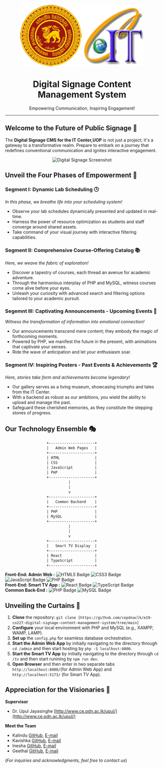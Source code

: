 <div align="center">
    <img src="tv\src\assets\UOPLogo.svg" alt="Logo 1" width="200">
    <img src="tv\src\assets\ITCenterLogo.svg" alt="Logo 2" width="200">
    <h1>Digital Signage Content Management System</h1>
    <p>Empowering Communication, Inspiring Engagement!</p>
</div>


---

## Welcome to the Future of Public Signage 🌟

The **Digital Signage CMS for the IT Center,UOP** is not just a project; it's a gateway to a transformative realm. Prepare to embark on a journey that redefines conventional communication and ignites interactive engagement.

<p align="center">
    <img src="/docs/images/sim.png" alt="Digital Signage Screenshot" width="800">
</p>

## Unveil the Four Phases of Empowerment 🚀

### Segment I: Dynamic Lab Scheduling 🕒

*In this phase, we breathe life into your scheduling system!*

- Observe your lab schedules dynamically presented and updated in real-time.
- Harness the power of resource optimization as students and staff converge around shared assets.
- Take command of your visual journey with interactive filtering capabilities.

### Segment II: Comprehensive Course-Offering Catalog 📚

*Here, we weave the fabric of exploration!*

- Discover a tapestry of courses, each thread an avenue for academic adventure.
- Through the harmonious interplay of PHP and MySQL, witness courses come alive before your eyes.
- Unleash your curiosity with advanced search and filtering options tailored to your academic pursuit.

### Segemnt III: Captivating Announcements - Upcoming Events 🎉

*Witness the transformation of information into emotional connection!*

- Our announcements transcend mere content; they embody the magic of forthcoming moments.
- Powered by PHP, we manifest the future in the present, with animations that captivate your senses.
- Ride the wave of anticipation and let your enthusiasm soar.

### Segment IV: Inspiring Posters - Past Events & Achievements 🏆

*Here, stories take form and achievements become legendary!*

- Our gallery serves as a living museum, showcasing triumphs and tales from the IT Center.
- With a backend as robust as our ambitions, you wield the ability to upload and manage the past.
- Safeguard these cherished memories, as they constitute the stepping stones of progress.

## Our Technology Ensemble 🎭
```
                   +---------------------+
                   |   Admin Web Pages   |
                   +---------------------+
                   | HTML                |
                   | CSS                 |
                   | JavaScript          |
                   | PHP                 |
                   +---------------------+
                             |
                             |
                             v
                   +---------------------+
                   |   Common Backend    |
                   +---------------------+
                   | PHP                 |
                   | MySQL               |
                   +---------------------+
                             |
                             |
                             v
                   +---------------------+
                   |   Smart TV Display  |
                   +---------------------+
                   | React               |
                   | TypeScript          |
                   +---------------------+
```
**Front-End: Admin Web    :**   ![HTML5 Badge](https://img.shields.io/badge/HTML5-E34F26?logo=html5&logoColor=fff&style=plastic) ![CSS3 Badge](https://img.shields.io/badge/CSS3-1572B6?logo=css3&logoColor=fff&style=plastic) ![JavaScript Badge](https://img.shields.io/badge/JavaScript-F7DF1E?logo=javascript&logoColor=000&style=plastic) ![PHP Badge](https://img.shields.io/badge/PHP-777BB4?logo=php&logoColor=fff&style=plastic)  <br>
**Front-End: Smart TV App :**   ![React Badge](https://img.shields.io/badge/React-61DAFB?logo=react&logoColor=000&style=plastic) ![TypeScript Badge](https://img.shields.io/badge/TypeScript-3178C6?logo=typescript&logoColor=fff&style=plastic) <br>
**Common Back-End         :**   ![PHP Badge](https://img.shields.io/badge/PHP-777BB4?logo=php&logoColor=fff&style=plastic) ![MySQL Badge](https://img.shields.io/badge/MySQL-4479A1?logo=mysql&logoColor=fff&style=plastic) <br>



## Unveiling the Curtains 🚪

1. **Clone** the repository: `git clone [https://github.com/cepdnaclk/e19-co227-digital-signage-content-management-system/tree/main]`
2. **Configure** your local environment with PHP and MySQL (e.g., XAMPP, WAMP, LAMP).
3. **Set up** the `config.php` for seamless database orchestration.
4. **Start the Admin Web App** by initially navigating to the directory through `cd /admin` and then start hosting by `php -S localhost:8000`.
5. **Start the Smart TV App** by initially navigating to the directory through `cd /tv` and then start runining by `npm run dev`.
6. **Open Browser** and then enter in two separate tabs `http://localhost:8000/`(for Admin Web App) and `http://localhost:5173/` (for Smart TV App).  

## Appreciation for the Visionaries 🙌

**Supervisor**
- Dr. Upul Jayasinghe [http://www.ce.pdn.ac.lk/upul/](http://www.ce.pdn.ac.lk/upul/)

**Meet the Team**
- Kalindu [GitHub](https://github.com/KalinduWijerathna), [E-mail](e19446@eng.pdn.ac.lk)
- Kavishka [GitHub](https://github.com/Kavishkagaya), [E-mail](e19309@eng.pdn.ac.lk)
- Inesha [GitHub](https://github.com/inesha21), [E-mail](e19090@eng.pdn.ac.lk)
- Geethal [GitHub](https://github.com/GeethalWickramasingha), [E-mail](e19436@eng.pdn.ac.lk)

(*For inquiries and acknowledgments, feel free to contact us*)
